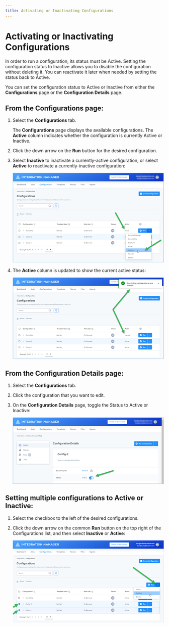 ```yaml
---
title: Activating or Inactivating Configurations
---
```


# Activating or Inactivating Configurations

In order to run a configuration, its status must be Active. Setting the configuration status to Inactive allows you to disable the configuration without deleting it. You can reactivate it later when needed by setting the status back to Active.

You can set the configuration status to Active or Inactive from either the **Configurations** page or the **Configuration Details** page.

## From the Configurations page:

1. Select the **Configurations** tab.
   
   The **Configurations** page displays the available configurations. The **Active** column indicates whether the configuration is currently Active or Inactive. 
2. Click the down arrow on the **Run** button for the desired configuration.
3. Select **Inactive** to inactivate a currently-active configuration, or select **Active** to reactivate a currently-inactive configuration:

   ![Configuration Set Active](/img/Configuration-Set-Active.png)

4. The **Active** column is updated to show the current active status:

   ![Configuration Set Active 2](/img/Configuration-Set-Active2.png)

## From the Configuration Details page:

1. Select the **Configurations** tab.
2. Click the configuration that you want to edit.
3. On the **Configuration Details** page, toggle the Status to Active or Inactive:

   ![Configuration Status Toggle](/img/Configuration-Status-Toggle.png)

## Setting multiple configurations to Active or Inactive:

1. Select the checkbox to the left of the desired configurations.
2. Click the down arrow on the common **Run** button on the top right of the Configurations list, and then select **Inactive** or **Active**:

   ![Configuration Set Active Multiple](/img/Configuration-Set-Active-Multiple.png)


